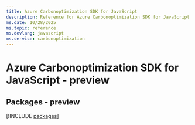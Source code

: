 ```yaml
---
title: Azure Carbonoptimization SDK for JavaScript
description: Reference for Azure Carbonoptimization SDK for JavaScript
ms.date: 10/28/2025
ms.topic: reference
ms.devlang: javascript
ms.service: carbonoptimization
---
```

# Azure Carbonoptimization SDK for JavaScript - preview
## Packages - preview
[!INCLUDE [packages](carbonoptimization-index.md)]
